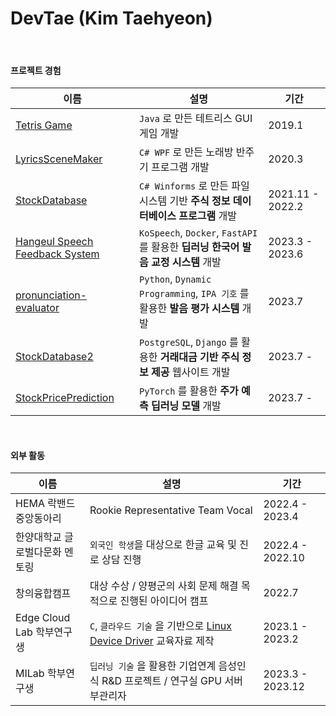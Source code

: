 DevTae (Kim Taehyeon)
=====

<br/>

#### 프로젝트 경험

| 이름 | 설명 | 기간 |
-------|-------------|-------
| [Tetris Game](https://github.com/DevTae/TetriStyle) | `Java` 로 만든 테트리스 GUI 게임 개발 | 2019.1 |
| [LyricsSceneMaker](https://github.com/DevTae/LyricsSceneMaker) | `C# WPF` 로 만든 노래방 반주기 프로그램 개발 | 2020.3 |
| [StockDatabase](https://github.com/DevTae/StockDatabasePreview) | `C# Winforms` 로 만든 파일시스템 기반 **주식 정보 데이터베이스 프로그램** 개발  | 2021.11 - 2022.2 |
| [Hangeul Speech Feedback System](https://github.com/DevTae/SpeechFeedback) | `KoSpeech`, `Docker`, `FastAPI` 를 활용한 **딥러닝 한국어 발음 교정 시스템** 개발 | 2023.3 - 2023.6 |
| [pronunciation-evaluator](https://github.com/DevTae/pronunciation-evaluator) | `Python`, `Dynamic Programming`, `IPA 기호` 를 활용한 **발음 평가 시스템** 개발 | 2023.7 |
| [StockDatabase2](https://github.com/DevTae/StockDatabase2) | `PostgreSQL`, `Django` 를 활용한 **거래대금 기반 주식 정보 제공** 웹사이트 개발 | 2023.7 - |
| [StockPricePrediction](https://github.com/DevTae/StockPricePredictionPreview) | `PyTorch` 를 활용한 **주가 예측 딥러닝 모델** 개발 | 2023.7 - |

<br/>

#### 외부 활동

| 이름 | 설명 | 기간 |
-------|-------------|-------
| HEMA 락밴드 중앙동아리 | Rookie Representative Team Vocal | 2022.4 - 2023.4 |
| 한양대학교 글로벌다문화 멘토링 | `외국인 학생`을 대상으로 한글 교육 및 진로 상담 진행 | 2022.4 - 2022.10 |
| 창의융합캠프 |  대상 수상 / 양평군의 사회 문제 해결 목적으로 진행된 아이디어 캠프 | 2022.7 |
| Edge Cloud Lab 학부연구생 | `C`, `클라우드 기술` 을 기반으로 [Linux Device Driver](https://github.com/DevTae/Linux-Device-Driver) 교육자료 제작 | 2023.1 - 2023.2 |
| MILab 학부연구생 | `딥러닝 기술` 을 활용한 기업연계 음성인식 R&D 프로젝트 / 연구실 GPU 서버 부관리자 | 2023.3 - 2023.12 |


